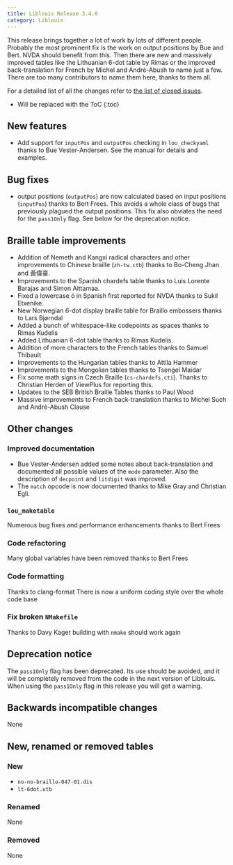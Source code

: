 ```yaml
---
title: Liblouis Release 3.4.0
category: Liblouis
---
```


This release brings together a lot of work by lots of different people. Probably the most prominent fix is the work on output positions by Bue and Bert. NVDA should benefit from this. Then there are new and massively improved tables like the Lithuanian 6-dot table by Rimas or the improved back-translation for French by Michel and André-Abush to name just a few. There are too many contributors to name them here, thanks to them all.

For a detailed list of all the changes refer to [the list of closed issues](https://github.com/liblouis/liblouis/milestone/14?closed=1).

* Will be replaced with the ToC
{:toc}

## New features

-   Add support for `inputPos` and `outputPos` checking in `lou_checkyaml` thanks to Bue Vester-Andersen. See the manual for details and examples.


## Bug fixes

-   output positions (`outputPos`) are now calculated based on input positions (`inputPos`) thanks to Bert Frees. This avoids a whole class of bugs that previously plagued the output positions. This fix also obviates the need for the `pass1Only` flag. See below for the deprecation notice.


## Braille table improvements

-   Addition of Nemeth and Kangxi radical characters and other improvements to Chinese braille (`zh-tw.ctb`) thanks to Bo-Cheng Jhan and 黃偉豪.
-   Improvements to the Spanish chardefs table thanks to Luis Lorente Barajas and Simon Aittamaa.
-   Fixed a lowercase ó in Spanish first reported for NVDA thanks to Sukil Etxenike.
-   New Norwegian 6-dot display braille table for Braillo embossers thanks to Lars Bjørndal
-   Added a bunch of whitespace-like codepoints as spaces thanks to Rimas Kudelis
-   Added Lithuanian 6-dot table thanks to Rimas Kudelis.
-   Addition of more characters to the French tables thanks to Samuel Thibault
-   Improvements to the Hungarian tables thanks to Attila Hammer
-   Improvements to the Mongolian tables thanks to Tsengel Maidar
-   Fix some math signs in Czech Braille (`cs-chardefs.cti`). Thanks to Christian Herden of ViewPlus for reporting this.
-   Updates to the SEB British Braille Tables thanks to Paul Wood
-   Massive improvements to French back-translation thanks to Michel Such and André-Abush Clause


## Other changes


### Improved documentation

-   Bue Vester-Andersen added some notes about back-translation and documented all possible values of the `mode` parameter. Also the description of `decpoint` and `litdigit` was improved.
-   The `match` opcode is now documented thanks to Mike Gray and Christian Egli.


### `lou_maketable`

Numerous bug fixes and performance enhancements thanks to Bert Frees


### Code refactoring

Many global variables have been removed thanks to Bert Frees


### Code formatting

Thanks to clang-format There is now a uniform coding style over the whole code base


### Fix broken `NMakefile`

Thanks to Davy Kager building with `nmake` should work again


## Deprecation notice

The `pass1Only` flag has been deprecated. Its use should be avoided, and it will be completely removed from the code in the next version of Liblouis. When using the `pass1Only` flag in this release you will get a warning.


## Backwards incompatible changes

None


## New, renamed or removed tables


### New

- `no-no-braillo-047-01.dis`
- `lt-6dot.utb`


### Renamed

None


### Removed

None



